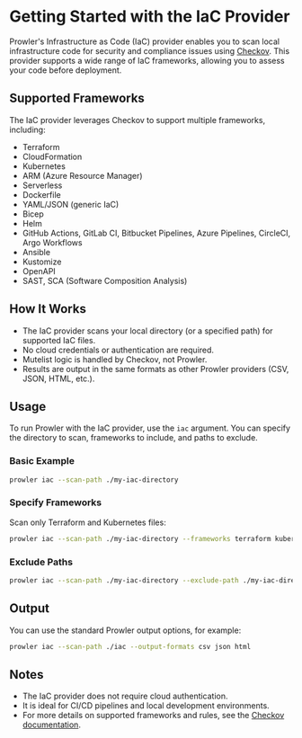 # Getting Started with the IaC Provider

Prowler's Infrastructure as Code (IaC) provider enables you to scan local infrastructure code for security and compliance issues using [Checkov](https://www.checkov.io/). This provider supports a wide range of IaC frameworks, allowing you to assess your code before deployment.

## Supported Frameworks

The IaC provider leverages Checkov to support multiple frameworks, including:

- Terraform
- CloudFormation
- Kubernetes
- ARM (Azure Resource Manager)
- Serverless
- Dockerfile
- YAML/JSON (generic IaC)
- Bicep
- Helm
- GitHub Actions, GitLab CI, Bitbucket Pipelines, Azure Pipelines, CircleCI, Argo Workflows
- Ansible
- Kustomize
- OpenAPI
- SAST, SCA (Software Composition Analysis)

## How It Works

- The IaC provider scans your local directory (or a specified path) for supported IaC files.
- No cloud credentials or authentication are required.
- Mutelist logic is handled by Checkov, not Prowler.
- Results are output in the same formats as other Prowler providers (CSV, JSON, HTML, etc.).

## Usage

To run Prowler with the IaC provider, use the `iac` argument. You can specify the directory to scan, frameworks to include, and paths to exclude.

### Basic Example

```sh
prowler iac --scan-path ./my-iac-directory
```

### Specify Frameworks

Scan only Terraform and Kubernetes files:

```sh
prowler iac --scan-path ./my-iac-directory --frameworks terraform kubernetes
```

### Exclude Paths

```sh
prowler iac --scan-path ./my-iac-directory --exclude-path ./my-iac-directory/test,./my-iac-directory/examples
```

## Output

You can use the standard Prowler output options, for example:

```sh
prowler iac --scan-path ./iac --output-formats csv json html
```

## Notes

- The IaC provider does not require cloud authentication.
- It is ideal for CI/CD pipelines and local development environments.
- For more details on supported frameworks and rules, see the [Checkov documentation](https://www.checkov.io/1.Welcome/Quick%20Start.html).
